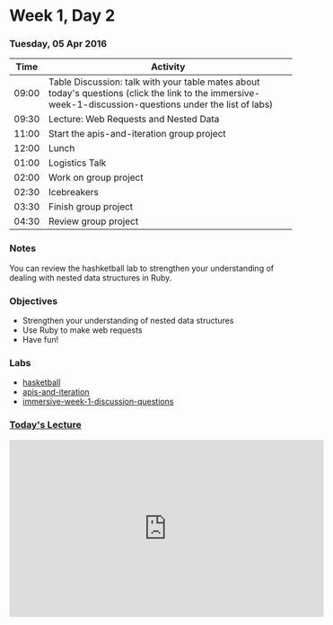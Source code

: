 # Week 1, Day 2

### Tuesday, 05 Apr 2016

| Time | Activity |
| --- | --- |
| 09:00 | Table Discussion: talk with your table mates about today's questions (click the link to the immersive-week-1-discussion-questions under the list of labs) |
| 09:30 | Lecture: Web Requests and Nested Data |
| 11:00 | Start the apis-and-iteration group project |
| 12:00 | Lunch |
| 01:00 | Logistics Talk |
| 02:00 | Work on group project |
| 02:30 | Icebreakers |
| 03:30 | Finish group project |
| 04:30 | Review group project |

### Notes

You can review the hashketball lab to strengthen your understanding of dealing with nested data structures in Ruby.

### Objectives

- Strengthen your understanding of nested data structures
- Use Ruby to make web requests
- Have fun!

### Labs

- [hasketball](http://www.github.com/learn-co-students/hasketball-web-0416)
- [apis-and-iteration](http://www.github.com/learn-co-students/apis-and-iteration-web-0416)
- [immersive-week-1-discussion-questions](http://www.github.com/learn-co-students/immersive-week-1-discussion-questions-web-0416)

### [Today's Lecture](https://youtu.be/_BmEuwgHsGI)
<iframe width="560" height="315" src="https://www.youtube.com/embed/_BmEuwgHsGI" frameborder="0" allowfullscreen></iframe>

